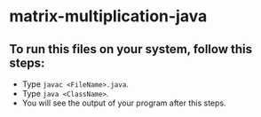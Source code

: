 # matrix-multiplication-java

## To run this files on your system, follow this steps: 

+ Type `javac <FileName>.java`.
+ Type `java <ClassName>`.
+ You will see the output of your program after this steps.

